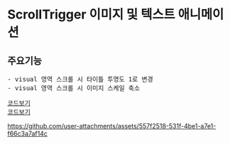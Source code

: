 # ScrollTrigger 이미지 및 텍스트 애니메이션

## 주요기능

<pre>
- visual 영역 스크롤 시 타이틀 투명도 1로 변경
- visual 영역 스크롤 시 이미지 스케일 축소
</pre>

[코드보기](https://github.com/ijieun0123/scrollTrigger-basic/commit/66158d9e7a944dc2542dd42a732d068e5e90dfa2)<br/>
[코드보기](https://github.com/ijieun0123/scrollTrigger-basic/commit/2811df680f479c2e3f4880e569d79dcf0f93bb61)

https://github.com/user-attachments/assets/557f2518-531f-4be1-a7e1-f66c3a7af14c
